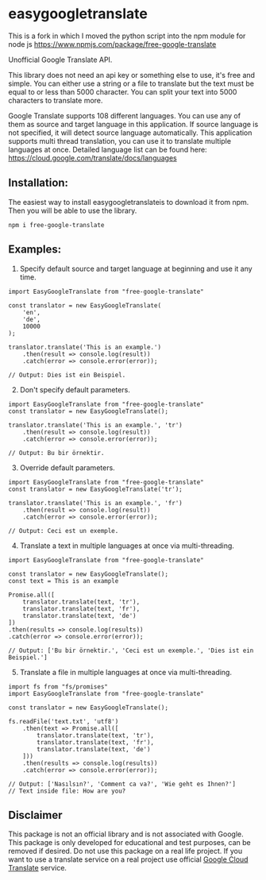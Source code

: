 # easygoogletranslate

This is a fork in which I moved the python script into the npm module for node js
https://www.npmjs.com/package/free-google-translate
        
Unofficial Google Translate API. 

This library does not need an api key or something else to use, it's free and simple.
You can either use a string or a file to translate but the text must be equal to or less than 5000 character. 
You can split your text into 5000 characters to translate more.

Google Translate supports 108 different languages. You can use any of them as source and target language in this application.
If source language is not specified, it will detect source language automatically.
This application supports multi thread translation, you can use it to translate multiple languages at once.
Detailed language list can be found here:  https://cloud.google.com/translate/docs/languages


## Installation:
The easiest way to install easygoogletranslateis to download it from npm. Then you will be able to use the library.

```
npm i free-google-translate
```


## Examples:
1. Specify default source and target language at beginning and use it any time.
```
import EasyGoogleTranslate from "free-google-translate"

const translator = new EasyGoogleTranslate(
    'en',
    'de',
    10000
);

translator.translate('This is an example.')
    .then(result => console.log(result))
    .catch(error => console.error(error));

// Output: Dies ist ein Beispiel.
```

2. Don't specify default parameters.
```
import EasyGoogleTranslate from "free-google-translate"
const translator = new EasyGoogleTranslate();

translator.translate('This is an example.', 'tr')
    .then(result => console.log(result))
    .catch(error => console.error(error));

// Output: Bu bir örnektir.
```

3. Override default parameters.
```
import EasyGoogleTranslate from "free-google-translate"
const translator = new EasyGoogleTranslate('tr');

translator.translate('This is an example.', 'fr')
    .then(result => console.log(result))
    .catch(error => console.error(error));
    
// Output: Ceci est un exemple.
```

4. Translate a text in multiple languages at once via multi-threading.
```
import EasyGoogleTranslate from "free-google-translate"

const translator = new EasyGoogleTranslate();
const text = This is an example

Promise.all([
    translator.translate(text, 'tr'),
    translator.translate(text, 'fr'),
    translator.translate(text, 'de')
])
.then(results => console.log(results))
.catch(error => console.error(error));

// Output: ['Bu bir örnektir.', 'Ceci est un exemple.', 'Dies ist ein Beispiel.']
```

5. Translate a file in multiple languages at once via multi-threading.
```
import fs from "fs/promises"
import EasyGoogleTranslate from "free-google-translate"

const translator = new EasyGoogleTranslate();

fs.readFile('text.txt', 'utf8')
    .then(text => Promise.all([
        translator.translate(text, 'tr'),
        translator.translate(text, 'fr'),
        translator.translate(text, 'de')
    ]))
    .then(results => console.log(results))
    .catch(error => console.error(error));

// Output: ['Nasılsın?', 'Comment ca va?', 'Wie geht es Ihnen?']
// Text inside file: How are you?
```

## Disclaimer
This package is not an official library and is not associated with Google. This package is only developed for educational and test purposes, can be removed if desired. Do not use this package on a real life project. If you want to use a translate service on a real project use official [Google Cloud Translate](https://cloud.google.com/translate/) service.
